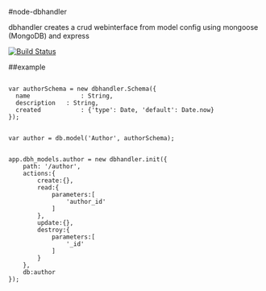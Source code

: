#node-dbhandler

dbhandler creates a crud webinterface from model config using mongoose (MongoDB) and express

[![Build Status](https://travis-ci.org/cioddi/node-dbhandler.png)](https://travis-ci.org/cioddi/node-dbhandler)

##example

```

var authorSchema = new dbhandler.Schema({
  name				: String,
  description	: String,
  created			: {'type': Date, 'default': Date.now}
});


var author = db.model('Author', authorSchema);


app.dbh_models.author = new dbhandler.init({
	path: '/author',
	actions:{
		create:{},
		read:{
			parameters:[
				'author_id'
			]
		},
		update:{},
		destroy:{
			parameters:[
				'_id'
			]
		}
	},
	db:author
});

```